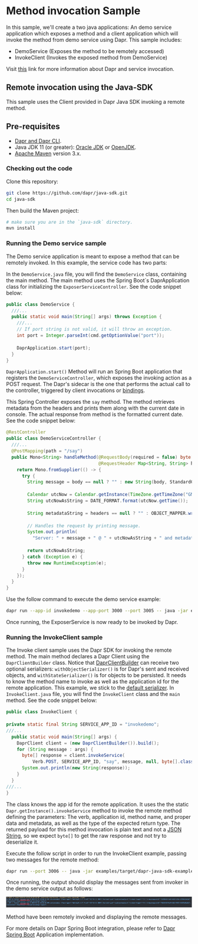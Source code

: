 # Method invocation Sample

In this sample, we'll create a two java applications: An demo service application which exposes a method and a client application which will invoke the method from demo service using Dapr.
This sample includes:

* DemoService (Exposes the method to be remotely accessed)
* InvokeClient (Invokes the exposed method from DemoService)

Visit [this](https://github.com/dapr/docs/blob/master/concepts/service-invocation/service-invocation.md) link for more information about Dapr and service invocation.
 
## Remote invocation using the Java-SDK

This sample uses the Client provided in Dapr Java SDK invoking a remote method. 

## Pre-requisites

* [Dapr and Dapr CLI](https://github.com/dapr/docs/blob/master/getting-started/environment-setup.md#environment-setup).
* Java JDK 11 (or greater): [Oracle JDK](https://www.oracle.com/technetwork/java/javase/downloads/index.html#JDK11) or [OpenJDK](https://jdk.java.net/13/).
* [Apache Maven](https://maven.apache.org/install.html) version 3.x.

### Checking out the code

Clone this repository:

```sh
git clone https://github.com/dapr/java-sdk.git
cd java-sdk
```

Then build the Maven project:

```sh
# make sure you are in the `java-sdk` directory.
mvn install
```

### Running the Demo service sample

The Demo service application is meant to expose a method that can be remotely invoked. In this example, the service code has two parts:

In the `DemoService.java` file, you will find the `DemoService` class, containing the main method. The main method uses the Spring Boot´s DaprApplication class for initializing the `ExposerServiceController`. See the code snippet below:

```java
public class DemoService {
  ///...
  public static void main(String[] args) throws Exception {
    ///...
    // If port string is not valid, it will throw an exception.
    int port = Integer.parseInt(cmd.getOptionValue("port"));

    DaprApplication.start(port);
  }
}
```

`DaprApplication.start()` Method will run an Spring Boot application that registers the `DemoServiceController`, which exposes the invoking action as a POST request. The Dapr's sidecar is the one that performs the actual call to the controller, triggered by client invocations or [bindings](https://github.com/dapr/docs/blob/master/concepts/bindings/README.md).

This Spring Controller exposes the `say` method. The method retrieves metadata from the headers and prints them along with the current date in console. The actual response from method is the formatted current date. See the code snippet below:

```java
@RestController
public class DemoServiceController {
  ///...
  @PostMapping(path = "/say")
  public Mono<String> handleMethod(@RequestBody(required = false) byte[] body,
                                   @RequestHeader Map<String, String> headers) {
    return Mono.fromSupplier(() -> {
      try {
        String message = body == null ? "" : new String(body, StandardCharsets.UTF_8);

        Calendar utcNow = Calendar.getInstance(TimeZone.getTimeZone("GMT"));
        String utcNowAsString = DATE_FORMAT.format(utcNow.getTime());

        String metadataString = headers == null ? "" : OBJECT_MAPPER.writeValueAsString(headers);

        // Handles the request by printing message.
        System.out.println(
          "Server: " + message + " @ " + utcNowAsString + " and metadata: " + metadataString);

        return utcNowAsString;
      } catch (Exception e) {
        throw new RuntimeException(e);
      }
    });
  }
}
```

Use the follow command to execute the demo service example:

```sh
dapr run --app-id invokedemo --app-port 3000 --port 3005 -- java -jar examples/target/dapr-java-sdk-examples-exec.jar io.dapr.examples.invoke.http.DemoService -p 3000
```

Once running, the ExposerService is now ready to be invoked by Dapr.


### Running the InvokeClient sample

The Invoke client sample uses the Dapr SDK for invoking the remote method. The main method declares a Dapr Client using the `DaprClientBuilder` class. Notice that [DaprClientBuilder](https://github.com/dapr/java-sdk/blob/master/sdk/src/main/java/io/dapr/client/DaprClientBuilder.java) can receive two optional serializers: `withObjectSerializer()` is for Dapr's sent and received objects, and `withStateSerializer()` is for objects to be persisted. It needs to know the method name to invoke as well as the application id for the remote application. This example, we stick to the [default serializer](https://github.com/dapr/java-sdk/blob/master/sdk/src/main/java/io/dapr/serializer/DefaultObjectSerializer.java). In `InvokeClient.java` file, you will find the `InvokeClient` class and the `main` method. See the code snippet below:

```java
public class InvokeClient {

private static final String SERVICE_APP_ID = "invokedemo";
///...
  public static void main(String[] args) {
    DaprClient client = (new DaprClientBuilder()).build();
    for (String message : args) {
      byte[] response = client.invokeService(
          Verb.POST, SERVICE_APP_ID, "say", message, null, byte[].class).block();
      System.out.println(new String(response));
    }
  }
///...
}
```

The class knows the app id for the remote application. It uses the the static `Dapr.getInstance().invokeService` method to invoke the remote method defining the parameters: The verb, application id, method name, and proper data and metadata, as well as the type of the expected return type. The returned payload for this method invocation is plain text and not a [JSON String](https://www.w3schools.com/js/js_json_datatypes.asp), so we expect `byte[]` to get the raw response and not try to deserialize it.
 
 Execute the follow script in order to run the InvokeClient example, passing two messages for the remote method:
```sh
dapr run --port 3006 -- java -jar examples/target/dapr-java-sdk-examples-exec.jar io.dapr.examples.invoke.http.InvokeClient 'message one' 'message two'
```
Once running, the output should display the messages sent from invoker in the demo service output as follows:

![exposeroutput](../../../../../../resources/img/exposer-service.png)

Method have been remotely invoked and displaying the remote messages.

For more details on Dapr Spring Boot integration, please refer to [Dapr Spring Boot](../../../springboot/DaprApplication.java) Application implementation.